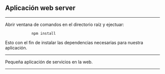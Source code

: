 ## Aplicación web server

------------------------

Abrir ventana de comandos en el directorio raíz 
y ejectuar:

                npm install

Esto con el fin de instalar las dependencias
necesarias para nuestra aplicación.

------------------------

Pequeña aplicación de servicios
en la web.

------------------------